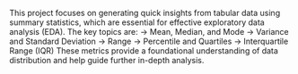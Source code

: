 This project focuses on generating quick insights from tabular data using summary statistics, which are essential for effective exploratory data analysis (EDA). The key topics are:
-> Mean, Median, and Mode
-> Variance and Standard Deviation 
-> Range
-> Percentile and Quartiles
-> Interquartile Range (IQR)
These metrics provide a foundational understanding of data distribution and help guide further in-depth analysis.
